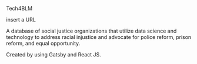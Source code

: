 Tech4BLM

insert a URL

A database of social justice organizations that utilize data science and technology to address racial injustice and advocate for police reform, prison reform, and equal opportunity.

Created by using Gatsby and React JS. 
